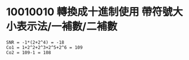 # 10010010 轉換成十進制使用 帶符號大小表示法/一補數/二補數
```
SNR = -1*(2+2^4) = -18
Co1 = 1+2^2+2^3+2^5+2^6 = 109
Co2 = 109-1 = 108
```
